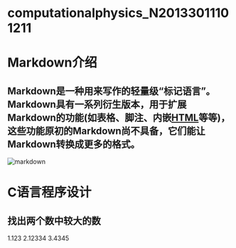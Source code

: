 # computationalphysics_N20133011101211
#                                 Markdown介绍
##           Markdown是一种用来写作的轻量级“标记语言”。Markdown具有一系列衍生版本，用于扩展Markdown的功能(如表格、脚注、内嵌[HTML](http://baike.so.com/doc/5869876-6082735.html)等等)，这些功能原初的Markdown尚不具备，它们能让Markdown转换成更多的格式。
![markdown](http://www.tianmaowc.com/img/aHR0cDovL3d3dy51cGFudG9vbC5jb20vdXBsb2Fkcy9hbGxpbWcvMTQwMzIzLzFfMTQwMzIzMTQyMDExXzEucG5n.jpg)


#                                   C语言程序设计
## 找出两个数中较大的数
1.123
2.12334
3.4345


